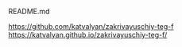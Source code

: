 README.md

https://github.com/katvalyan/zakrivayuschiy-teg-f
https://katvalyan.github.io/zakrivayuschiy-teg-f/
